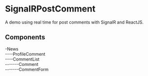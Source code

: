 # SignalRPostComment
A demo using real time for post comments with SignalR and ReactJS.

## Components
-News <br />
----ProfileComment <br />
----CommentList <br />
-------Comment <br />
-------CommentForm <br />
